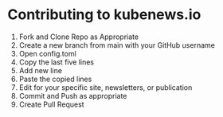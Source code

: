 # Contributing to kubenews.io

1. Fork and Clone Repo as Appropriate
2. Create a new branch from main with your GitHub username
3. Open config.toml
4. Copy the last five lines
5. Add new line
6. Paste the copied lines
7. Edit for your specific site, newsletters, or publication 
8. Commit and Push as appropriate
9. Create Pull Request